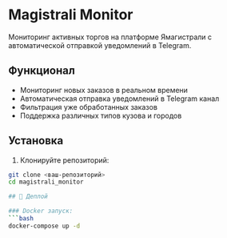 # Magistrali Monitor

Мониторинг активных торгов на платформе Ямагистрали с автоматической отправкой уведомлений в Telegram.

## Функционал

- Мониторинг новых заказов в реальном времени
- Автоматическая отправка уведомлений в Telegram канал
- Фильтрация уже обработанных заказов
- Поддержка различных типов кузова и городов

## Установка

1. Клонируйте репозиторий:
```bash
git clone <ваш-репозиторий>
cd magistrali_monitor

## 🚀 Деплой

### Docker запуск:
```bash
docker-compose up -d
